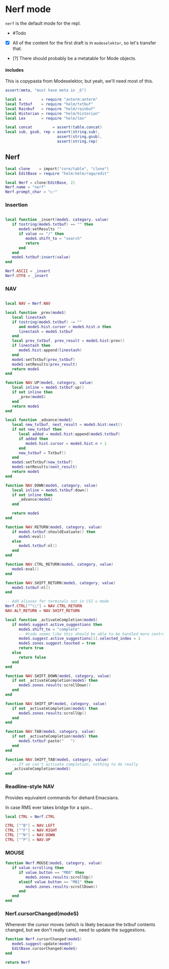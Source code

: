 # Nerf mode


``nerf`` is the default mode for the repl.


-  #Todo


  - [X]  All of the content for the first draft is in ``modeselektor``, so
         let's transfer that.


  - [?]  There should probably be a metatable for Mode objects.


#### includes

This is copypasta from Modeselektor, but yeah, we'll need most of this.

```lua
assert(meta, "must have meta in _G")
```
```lua
local a         = require "anterm:anterm"
local Txtbuf    = require "helm/txtbuf"
local Rainbuf   = require "helm/rainbuf"
local Historian = require "helm/historian"
local Lex       = require "helm/lex"

local concat         = assert(table.concat)
local sub, gsub, rep = assert(string.sub),
                       assert(string.gsub),
                       assert(string.rep)
```
## Nerf

```lua
local clone    = import("core/table", "clone")
local EditBase = require "helm:helm/raga/edit"

local Nerf = clone(EditBase, 2)
Nerf.name = "nerf"
Nerf.prompt_char = "👉"
```
### Insertion

```lua

local function _insert(modeS, category, value)
   if tostring(modeS.txtbuf) == "" then
      modeS:setResults ""
      if value == "/" then
         modeS.shift_to = "search"
         return
      end
   end
   modeS.txtbuf:insert(value)
end

Nerf.ASCII = _insert
Nerf.UTF8 = _insert

```
### NAV

```lua

local NAV = Nerf.NAV

local function _prev(modeS)
   local linestash
   if tostring(modeS.txtbuf) ~= ""
      and modeS.hist.cursor > modeS.hist.n then
      linestash = modeS.txtbuf
   end
   local prev_txtbuf, prev_result = modeS.hist:prev()
   if linestash then
      modeS.hist:append(linestash)
   end
   modeS:setTxtbuf(prev_txtbuf)
   modeS:setResults(prev_result)
   return modeS
end

function NAV.UP(modeS, category, value)
   local inline = modeS.txtbuf:up()
   if not inline then
      _prev(modeS)
   end
   return modeS
end

local function _advance(modeS)
   local new_txtbuf, next_result = modeS.hist:next()
   if not new_txtbuf then
      local added = modeS.hist:append(modeS.txtbuf)
      if added then
         modeS.hist.cursor = modeS.hist.n + 1
      end
      new_txtbuf = Txtbuf()
   end
   modeS:setTxtbuf(new_txtbuf)
   modeS:setResults(next_result)
   return modeS
end

function NAV.DOWN(modeS, category, value)
   local inline = modeS.txtbuf:down()
   if not inline then
      _advance(modeS)
   end

   return modeS
end
```
```lua
function NAV.RETURN(modeS, category, value)
   if modeS.txtbuf:shouldEvaluate() then
      modeS:eval()
   else
      modeS.txtbuf:nl()
   end
end

function NAV.CTRL_RETURN(modeS, category, value)
   modeS:eval()
end

function NAV.SHIFT_RETURN(modeS, category, value)
   modeS.txtbuf:nl()
end

-- Add aliases for terminals not in CSI u mode
Nerf.CTRL["^\\"] = NAV.CTRL_RETURN
NAV.ALT_RETURN = NAV.SHIFT_RETURN

local function _activateCompletion(modeS)
   if modeS.suggest.active_suggestions then
      modeS.shift_to = "complete"
      -- #todo seems like this should be able to be handled more centrally
      modeS.suggest.active_suggestions[1].selected_index = 1
      modeS.zones.suggest.touched = true
      return true
   else
      return false
   end
end

function NAV.SHIFT_DOWN(modeS, category, value)
   if not _activateCompletion(modeS) then
      modeS.zones.results:scrollDown()
   end
end

function NAV.SHIFT_UP(modeS, category, value)
   if not _activateCompletion(modeS) then
      modeS.zones.results:scrollUp()
   end
end

function NAV.TAB(modeS, category, value)
   if not _activateCompletion(modeS) then
      modeS.txtbuf:paste("   ")
   end
end

function NAV.SHIFT_TAB(modeS, category, value)
   -- If we can't activate completion, nothing to do really
   _activateCompletion(modeS)
end
```
### Readline-style NAV

Provides equivalent commands for diehard Emacsians.


In case RMS ever takes bridge for a spin...

```lua
local CTRL = Nerf.CTRL

CTRL ["^B"] = NAV.LEFT
CTRL ["^F"] = NAV.RIGHT
CTRL ["^N"] = NAV.DOWN
CTRL ["^P"] = NAV.UP
```
### MOUSE

```lua
function Nerf.MOUSE(modeS, category, value)
   if value.scrolling then
      if value.button == "MB0" then
         modeS.zones.results:scrollUp()
      elseif value.button == "MB1" then
         modeS.zones.results:scrollDown()
      end
   end
end
```
### Nerf.cursorChanged(modeS)

Whenever the cursor moves (which is likely because the txtbuf contents changed,
but we don't really care), need to update the suggestions.

```lua
function Nerf.cursorChanged(modeS)
   modeS.suggest:update(modeS)
   EditBase.cursorChanged(modeS)
end
```
```lua
return Nerf
```
